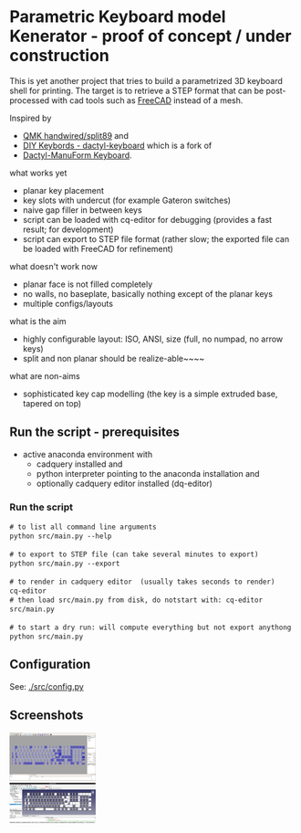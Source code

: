 # Parametric Keyboard model Kenerator - proof of concept / under construction
This is yet another project that tries to build a parametrized 3D keyboard shell for printing.
The target is to retrieve a STEP format that can be post-processed with cad tools 
such as [FreeCAD](https://www.freecadweb.org/) instead of a mesh. 

Inspired by
* [QMK handwired/split89](https://github.com/rubienr-kbd/qmk_firmware/tree/my-master/keyboards/handwired/split89) and 
* [DIY Keybords - dactyl-keyboard](https://github.com/diykeyboards/dactyl-keyboard) which is a fork of 
* [Dactyl-ManuForm Keyboard](https://github.com/tshort/dactyl-keyboard).


what works yet
* planar key placement
* key slots with undercut (for example Gateron switches)
* naive gap filler in between keys
* script can be loaded with cq-editor for debugging (provides a fast result; for development)
* script can export to STEP file format (rather slow; the exported file can be loaded with FreeCAD for refinement)

what doesn't work now
* planar face is not filled completely
* no walls, no baseplate, basically nothing except of the planar keys
* multiple configs/layouts

what is the aim
* highly configurable layout: ISO, ANSI, size (full, no numpad, no arrow keys)
* split and non planar should be realize-able~~~~

what are non-aims
* sophisticated key cap modelling (the key is a simple extruded base, tapered on top)
  
## Run the script - prerequisites

* active anaconda environment with 
  * cadquery installed and 
  * python interpreter pointing to the anaconda installation and 
  * optionally cadquery editor installed (dq-editor)
  
### Run the script

    # to list all command line arguments
    python src/main.py --help
    
    # to export to STEP file (can take several minutes to export)
    python src/main.py --export

    # to render in cadquery editor  (usually takes seconds to render)
    cq-editor
    # then load src/main.py from disk, do notstart with: cq-editor src/main.py

    # to start a dry run: will compute everything but not export anythong
    python src/main.py

## Configuration
See: [./src/config.py](./src/config.py)

## Screenshots
<img src="./resources/cq-editor-example-01.png" width="30%" />
<br/>
<img src="./resources/freecad-example-01.png" width="30%" />
